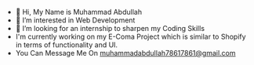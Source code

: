 - 👋 Hi, My Name is Muhammad Abdullah
- 👀 I’m interested in Web Development
- 👀 I’m looking for an internship to sharpen my Coding Skills
- I'm currently working on my E-Coma Project which is similar to Shopify in terms of functionality and UI.
- You Can Message Me On muhammadabdullah78617861@gmail.com
